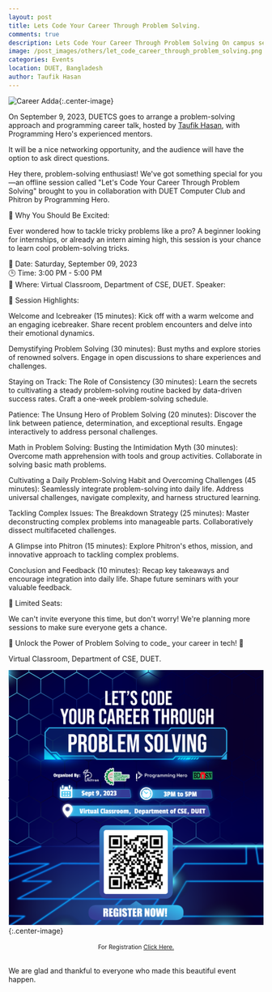 ```yaml
---
layout: post
title: Lets Code Your Career Through Problem Solving.
comments: true
description: Lets Code Your Career Through Problem Solving On campus session with Programming hero and Phitron
image: /post_images/others/let_code_career_through_problem_solving.png
categories: Events
location: DUET, Bangladesh
author: Taufik Hasan
---
```


![Career Adda](/post_images/others/let_code_career_through_problem_solving.png){:.center-image} <br/>

On September 9, 2023, DUETCS goes to arrange a problem-solving approach and programming career talk, hosted by <a href="">Taufik Hasan</a>, with Programming Hero's experienced mentors.

It will be a nice networking opportunity, and the audience will have the option to ask direct questions.

Hey there, problem-solving enthusiast! We've got something special for you—an offline session called "Let's Code Your Career Through Problem Solving" brought to you in collaboration with DUET Computer Club and Phitron by  Programming Hero.

🚀 Why You Should Be Excited: 

Ever wondered how to tackle tricky problems like a pro? A beginner looking for internships, or already an intern aiming high, this session is your chance to learn cool problem-solving tricks.


📅 Date: Saturday, September 09, 2023<br>
🕒 Time: 3:00 PM - 5:00 PM<br>
📍 Where: Virtual Classroom,  Department of CSE, DUET.
Speaker:


🌟 Session Highlights:

Welcome and Icebreaker (15 minutes): Kick off with a warm welcome and an engaging icebreaker. Share recent problem encounters and delve into their emotional dynamics.

Demystifying Problem Solving (30 minutes): Bust myths and explore stories of renowned solvers. Engage in open discussions to share experiences and challenges.

Staying on Track: The Role of Consistency (30 minutes): Learn the secrets to cultivating a steady problem-solving routine backed by data-driven success rates. Craft a one-week problem-solving schedule.

Patience: The Unsung Hero of Problem Solving (20 minutes): Discover the link between patience, determination, and exceptional results. Engage interactively to address personal challenges.

Math in Problem Solving: Busting the Intimidation Myth (30 minutes): Overcome math apprehension with tools and group activities. Collaborate in solving basic math problems.

Cultivating a Daily Problem-Solving Habit and Overcoming Challenges (45 minutes): Seamlessly integrate problem-solving into daily life. Address universal challenges, navigate complexity, and harness structured learning.

Tackling Complex Issues: The Breakdown Strategy (25 minutes): Master deconstructing complex problems into manageable parts. Collaboratively dissect multifaceted challenges.

A Glimpse into Phitron (15 minutes): Explore Phitron's ethos, mission, and innovative approach to tackling complex problems.

Conclusion and Feedback (10 minutes): Recap key takeaways and encourage integration into daily life. Shape future seminars with your valuable feedback.


🎯 Limited Seats: 

We can't invite everyone this time, but don't worry! We're planning more sessions to make sure everyone gets a chance.


🚀 Unlock the Power of Problem Solving to code_ your career in tech! 🚀

Virtual Classroom,  Department of CSE, DUET.

![Executive Bodies](/post_images/others/let_code_career_through_problem_solving_regi.png){:.center-image}

<center> <small>For Registration <a href="https://forms.gle/fn72ktMEYkGVjjDaA">Click Here.</a></small> </center> <br>


We are glad and thankful to everyone who made this beautiful event happen.